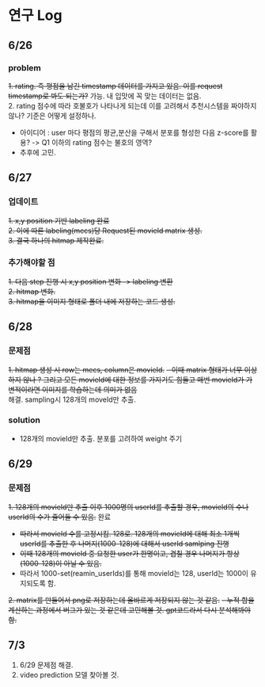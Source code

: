 # 연구 Log

## 6/26
### problem
~~1. rating. 즉 평점을 남긴 timestamp 데이터를 가지고 있음. 이를 request timestamp로 봐도 되는가?~~ 가능. 내 입맛에 꼭 맞는 데이터는 없음.  
2. rating 점수에 따라 호불호가 나타나게 되는데 이를 고려해서 추천시스템을 짜야하지 않나? 기준은 어떻게 설정하나.  
- 아이디어 : user 마다 평점의 평균,분산을 구해서 분포를 형성한 다음 z-score를 활용? -> Q1 이하의 rating 점수는 불호의 영역?  
- 추후에 고민.

## 6/27

### 업데이트
~~1. x,y position 기반 labeling 완료~~  
~~2. 이에 따른 labeling(mecs)당 Request된 movieId matrix 생성.~~  
~~3. 결국 하나의 hitmap 제작완료.~~  
### 추가해야할 점
~~1. 다음 step 진행 시 x,y position 변화 -> labeling 변환~~  
~~2. hitmap 변화.~~  
~~3. hitmap을 이미지 형태로 폴더 내에 저장하는 코드 생성.~~


## 6/28

### 문제점
~~1. hitmap 생성 시 row는 mecs, column은 movieId.~~
~~- 이때 matrix 형태가 너무 이상하지 않나 ? 그리고 모든 movieId에 대한 정보를 가지기도 힘들고 매번 movieId가 가변적이라면 이미지를 학습하는데 의미가 없음~~  
해결. sampling시 128개의 moveId만 추출.

### solution
- 128개의 movieId만 추출. 분포를 고려하여 weight 주기

## 6/29

### 문제점
~~1. 128개의 movieId만 추출 이후 1000명의 userId를 추출할 경우, movieId의 수나 userId의 수가 줄어들 수 있음.~~ 완료  
- ~~따라서 movieId 수를 고정시킴. 128로. 128개의 movieId에 대해 최소 1개씩 userId를 추출한 후 나머지(1000-128)에 대해서 userId samlping 진행~~
- ~~이때 128개의 movieId 중 요청한 user가 한명이고, 겹칠 경우 나머지가 항상(1000-128)이 아닐 수 있음.~~
- 따라서 1000-set(reamin_userIds)를 통해 movieId는 128, userId는 1000이 유지되도록 함.

~~2. matrix를 만들어서 png로 저장하는데 올바르게 저장되지 않는 것 같음.~~
~~- 누적 합을 계산하는 과정에서 버그가 있는 것 같은데 고민해볼 것. gpt코드라서 다시 분석해봐야함.~~

## 7/3

1. 6/29 문제점 해결.
2. video prediction 모델 찾아볼 것.
